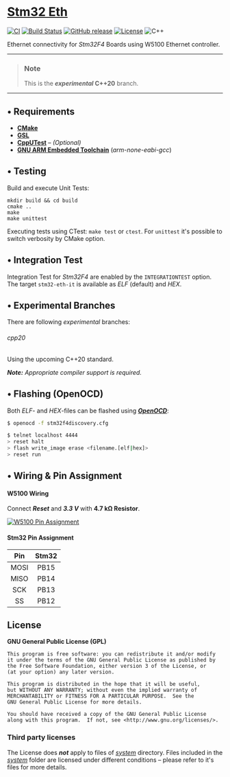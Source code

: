 # [Stm32 Eth](https://github.com/offa/stm32-eth)

[![CI](https://github.com/offa/stm32-eth/workflows/ci/badge.svg)](https://github.com/offa/stm32-eth/actions)
[![Build Status](https://travis-ci.org/offa/stm32-eth.svg?branch=master)](https://travis-ci.org/offa/stm32-eth)
[![GitHub release](https://img.shields.io/github/release/offa/stm32-eth.svg)](https://github.com/offa/stm32-eth/releases)
[![License](https://img.shields.io/badge/license-GPLv3-yellow.svg)](LICENSE)
![C++](https://img.shields.io/badge/c++-17-green.svg)

Ethernet connectivity for *Stm32F4* Boards using W5100 Ethernet controller.

---------------------------
> ### Note
>
> This is the ***experimental* C++20** branch.

---------------------------

## • Requirements

 - [**CMake**](http://www.cmake.org/)
 - [**GSL**](https://github.com/microsoft/gsl)
 - [**CppUTest**](https://github.com/cpputest/cpputest) – *(Optional)*
 - [**GNU ARM Embedded Toolchain**](https://developer.arm.com/open-source/gnu-toolchain/gnu-rm) (*arm-none-eabi-gcc*)


## • Testing

Build and execute Unit Tests:

```
mkdir build && cd build
cmake ..
make
make unittest
```

Executing tests using CTest: `make test` or `ctest`. For `unittest` it's possible to switch verbosity by CMake option.


## • Integration Test

Integration Test for *Stm32F4* are enabled by the `INTEGRATIONTEST` option. The target `stm32-eth-it` is available as *ELF* (default) and *HEX*.



## • Experimental Branches

There are following *experimental* branches:

###### cpp20

Using the upcoming C++20 standard.

_**Note:** Appropriate compiler support is required._


## • Flashing (OpenOCD)

Both *ELF*- and *HEX*-files can be flashed using [***OpenOCD***](http://openocd.org/):

```sh
$ openocd -f stm32f4discovery.cfg
```

```sh
$ telnet localhost 4444
> reset halt
> flash write_image erase <filename.[elf|hex]>
> reset run
```

## • Wiring & Pin Assignment

#### W5100 Wiring

Connect ***Reset*** and ***3.3 V*** with **4.7 kΩ Resistor**.

[![W5100 Pin Assignment](doc/W5100-Pin-Assignment-Scaled.png?raw=true)](doc/W5100-Pin-Assignment.png?raw=true)

#### Stm32 Pin Assignment

| Pin  | Stm32 |
|:----:|:-----:|
| MOSI | PB15  |
| MISO | PB14  |
| SCK  | PB13  |
| SS   | PB12  |



## License

**GNU General Public License (GPL)**

    This program is free software: you can redistribute it and/or modify
    it under the terms of the GNU General Public License as published by
    the Free Software Foundation, either version 3 of the License, or
    (at your option) any later version.

    This program is distributed in the hope that it will be useful,
    but WITHOUT ANY WARRANTY; without even the implied warranty of
    MERCHANTABILITY or FITNESS FOR A PARTICULAR PURPOSE.  See the
    GNU General Public License for more details.

    You should have received a copy of the GNU General Public License
    along with this program.  If not, see <http://www.gnu.org/licenses/>.


### Third party licenses

The License does ***not*** apply to files of [*system*](system/) directory. Files included in the [*system*](system/) folder are licensed under different conditions – please refer to it's files for more details.
